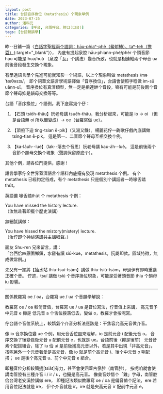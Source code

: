 ```yaml
---
layout: post
title: 台語音序換位（metathesis）个現象舉例
date: 2023-07-25
author: 潘科元
categories: [呼音, 台語呼音、腔口(口音)]
tags: [台語聲韻學]
---
```


昨--日鋪一篇〈[白話字聖經兩个語詞：hāu-phiaⁿ-phè（鱟骿杮）、taⁿ-teh（擔硩）](/posts/鱟骿杮-擔硩/){:target="_blank"}〉，
內底有提起泉腔 hāu-phiann-phè/phèr 个頭音節 hāu 可能是 huā/huǎ
（泉腔「瓦」个講法）變音所致，也就是相連紲兩个母音 ua 前後音段發生交換个現象。

有學過語言學个先進可能就知影一个術語，以上个現象叫做 metathesis /mǝˈtæθǝsɪs/，
即个詞華文語言學術語譯做「音序換位」，台語會使照字唸做 im-sū uānn-uī。
音序換位有真濟類型，無一定是相連紲个音段，嘛有可能是前後兩个音節个聲母抑是韻母交換等等。

台語「音序換位」个語例，我下底寫幾个仔：

1. 【石頭 tsio̍h-thâu】阮老母講 tsue̍h-thâu，我分析起來，可能是 io -> oi
（但是台語無 oi 所以閣變成）-> oe（台羅寫做 ue）。

2. 【頂煎下迫 tíng-tsian ē-pik】（又渴又饑），楊麗花佇一齣歌仔戲內底講做
tsíng-tian ē-pik。 這是第一、二音節个聲母互相交換个例。

3. 【ka-la̍uh\-\-luè】（lak\-\-落去个音思）阮老母講 kau-a̍h\-\-luè。
這是前後兩个音節个韻母交換个現象（聲調保留原底个）。

其他个例，請各位鬥提供，感謝！

語言學家佇全世界蓋濟語言个語料內底攏有發現 metathesis 个例。
有个 metathesis 已經約定俗成，有个 metathesis 只是個別个講話者一時喙舌踏thu̍t。

英語儂 喙舌踏thu̍t 个 metathesis 个例：

You have missed the history lecture.  
（汝無赴著即擺个歷史演講）

無細膩講做：

You have hissed the mistory(mistery) lecture.  
（汝佇即个神祕演講共主講唱聲。）

面友 Shu-ren 兄來留言，講：  
「台西佮四箍圍鄉鎮，水雞有讀 siú-kue，metathesis，阮屬即款。區域特徵，無成做常例。」

先父有一擺將【抽水站 thiu-tsuí-tsām】講做 thiu-tsiú-tsām，毋過伊有即時重講正確个音。
佇遮，tsuí 講做 tsiú 个音序換位現象，可能是受著頭音節 thiu 个韻母 iu 影響。

---

關係教羅寫 oe / oa，台羅寫 ue / ua 个音韻學解說：

教羅寫 oe / oa 較倚音值，台羅寫 ue / ua 是音位寫法，佇音值上來講，
高元音予中元音 e 抑是 低元音 a 个舌位搝落低去，變做 o，教羅才會按呢寫。

佇台語个音位系統上，較媠氣个介音分析法應該是：干焦容允高元音做介音。

像 io 音序換位變 ue 个例，用元音舌位圖來理解，io 是前元音 i 配後元音 o，
音序交換了後變做後元音 u 配前元音 e，也就是 ue。台語前後（抑是後前）
元音音素个配搭組合，除了 iu 佮 ui 是前後攏高元音以外，若是其中出現「非高元音」，
按呢另外一个元音著愛是高元音，像 io 就是前个高元音 i、後个中元音 o 咧配搭；
ue 是後个高元音 u、前个中元音 e 組合。

即種音位分析較簡捷\[tsia̍t\]有力，甚至會使涵蓋古泉腔（南管腔），
按呢咱就會使講南管腔有三種介音 i / ir / u，也攏是高元音。
像彙音妙悟个「雞」字母，南管腔佮台灣老安溪腔講做 ere，
即種記法類似教羅寫 oe / oa 是偏音值个記法，ere 若用音位記法就是 ire，
伊个介音就是 ir。ire 就是央高元音 ir 配前中元音 e。
